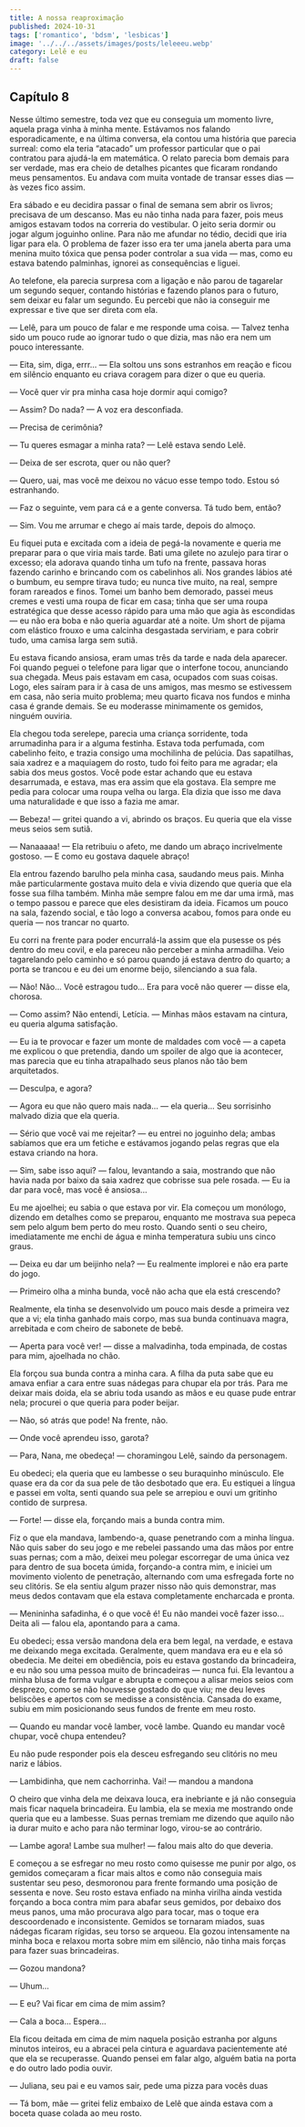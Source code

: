 ```yaml
---
title: A nossa reaproximação
published: 2024-10-31
tags: ['romantico', 'bdsm', 'lesbicas']
image: '../../../assets/images/posts/leleeeu.webp'
category: Lelê e eu
draft: false
---
```


## Capítulo 8

Nesse último semestre, toda vez que eu conseguia um momento livre, aquela praga vinha à minha mente. Estávamos nos falando esporadicamente, e na última conversa, ela contou uma história que parecia surreal: como ela teria “atacado” um professor particular que o pai contratou para ajudá-la em matemática. O relato parecia bom demais para ser verdade, mas era cheio de detalhes picantes que ficaram rondando meus pensamentos. Eu andava com muita vontade de transar esses dias — às vezes fico assim.

Era sábado e eu decidira passar o final de semana sem abrir os livros; precisava de um descanso. Mas eu não tinha nada para fazer, pois meus amigos estavam todos na correria do vestibular. O jeito seria dormir ou jogar algum joguinho online. Para não me afundar no tédio, decidi que iria ligar para ela. O problema de fazer isso era ter uma janela aberta para uma menina muito tóxica que pensa poder controlar a sua vida — mas, como eu estava batendo palminhas, ignorei as consequências e liguei.

Ao telefone, ela parecia surpresa com a ligação e não parou de tagarelar um segundo sequer, contando histórias e fazendo planos para o futuro, sem deixar eu falar um segundo. Eu percebi que não ia conseguir me expressar e tive que ser direta com ela.

— Lelê, para um pouco de falar e me responde uma coisa. — Talvez tenha sido um pouco rude ao ignorar tudo o que dizia, mas não era nem um pouco interessante.

— Eita, sim, diga, errr... — Ela soltou uns sons estranhos em reação e ficou em silêncio enquanto eu criava coragem para dizer o que eu queria.

— Você quer vir pra minha casa hoje dormir aqui comigo?

— Assim? Do nada? — A voz era desconfiada.

— Precisa de cerimônia?

— Tu queres esmagar a minha rata? — Lelê estava sendo Lelê.

— Deixa de ser escrota, quer ou não quer?

— Quero, uai, mas você me deixou no vácuo esse tempo todo. Estou só estranhando.

— Faz o seguinte, vem para cá e a gente conversa. Tá tudo bem, então?

— Sim. Vou me arrumar e chego aí mais tarde, depois do almoço.

Eu fiquei puta e excitada com a ideia de pegá-la novamente e queria me preparar para o que viria mais tarde. Bati uma gilete no azulejo para tirar o excesso; ela adorava quando tinha um tufo na frente, passava horas fazendo carinho e brincando com os cabelinhos ali. Nos grandes lábios até o bumbum, eu sempre tirava tudo; eu nunca tive muito, na real, sempre foram rareados e finos. Tomei um banho bem demorado, passei meus cremes e vesti uma roupa de ficar em casa; tinha que ser uma roupa estratégica que desse acesso rápido para uma mão que agia às escondidas — eu não era boba e não queria aguardar até a noite. Um short de pijama com elástico frouxo e uma calcinha desgastada serviriam, e para cobrir tudo, uma camisa larga sem sutiã.

Eu estava ficando ansiosa, eram umas três da tarde e nada dela aparecer. Foi quando peguei o telefone para ligar que o interfone tocou, anunciando sua chegada. Meus pais estavam em casa, ocupados com suas coisas. Logo, eles saíram para ir à casa de uns amigos, mas mesmo se estivessem em casa, não seria muito problema; meu quarto ficava nos fundos e minha casa é grande demais. Se eu moderasse minimamente os gemidos, ninguém ouviria.

Ela chegou toda serelepe, parecia uma criança sorridente, toda arrumadinha para ir a alguma festinha. Estava toda perfumada, com cabelinho feito, e trazia consigo uma mochilinha de pelúcia. Das sapatilhas, saia xadrez e a maquiagem do rosto, tudo foi feito para me agradar; ela sabia dos meus gostos. Você pode estar achando que eu estava desarrumada, e estava, mas era assim que ela gostava. Ela sempre me pedia para colocar uma roupa velha ou larga. Ela dizia que isso me dava uma naturalidade e que isso a fazia me amar.

— Bebeza! — gritei quando a vi, abrindo os braços. Eu queria que ela visse meus seios sem sutiã.

— Nanaaaaa! — Ela retribuiu o afeto, me dando um abraço incrivelmente gostoso. — E como eu gostava daquele abraço!

Ela entrou fazendo barulho pela minha casa, saudando meus pais. Minha mãe particularmente gostava muito dela e vivia dizendo que queria que ela fosse sua filha também. Minha mãe sempre falou em me dar uma irmã, mas o tempo passou e parece que eles desistiram da ideia. Ficamos um pouco na sala, fazendo social, e tão logo a conversa acabou, fomos para onde eu queria — nos trancar no quarto.

Eu corri na frente para poder encurralá-la assim que ela pusesse os pés dentro do meu covil, e ela pareceu não perceber a minha armadilha. Veio tagarelando pelo caminho e só parou quando já estava dentro do quarto; a porta se trancou e eu dei um enorme beijo, silenciando a sua fala.

— Não! Não... Você estragou tudo... Era para você não querer — disse ela, chorosa.

— Como assim? Não entendi, Letícia. — Minhas mãos estavam na cintura, eu queria alguma satisfação.

— Eu ia te provocar e fazer um monte de maldades com você — a capeta me explicou o que pretendia, dando um spoiler de algo que ia acontecer, mas parecia que eu tinha atrapalhado seus planos não tão bem arquitetados.

— Desculpa, e agora?

— Agora eu que não quero mais nada... — ela queria... Seu sorrisinho malvado dizia que ela queria.

— Sério que você vai me rejeitar? — eu entrei no joguinho dela; ambas sabíamos que era um fetiche e estávamos jogando pelas regras que ela estava criando na hora.

— Sim, sabe isso aqui? — falou, levantando a saia, mostrando que não havia nada por baixo da saia xadrez que cobrisse sua pele rosada. — Eu ia dar para você, mas você é ansiosa...

Eu me ajoelhei; eu sabia o que estava por vir. Ela começou um monólogo, dizendo em detalhes como se preparou, enquanto me mostrava sua pepeca sem pelo algum bem perto do meu rosto. Quando senti o seu cheiro, imediatamente me enchi de água e minha temperatura subiu uns cinco graus.

— Deixa eu dar um beijinho nela? — Eu realmente implorei e não era parte do jogo.

— Primeiro olha a minha bunda, você não acha que ela está crescendo?

Realmente, ela tinha se desenvolvido um pouco mais desde a primeira vez que a vi; ela tinha ganhado mais corpo, mas sua bunda continuava magra, arrebitada e com cheiro de sabonete de bebê.

— Aperta para você ver! — disse a malvadinha, toda empinada, de costas para mim, ajoelhada no chão.

Ela forçou sua bunda contra a minha cara. A filha da puta sabe que eu amava enfiar a cara entre suas nádegas para chupar ela por trás. Para me deixar mais doida, ela se abriu toda usando as mãos e eu quase pude entrar nela; procurei o que queria para poder beijar.

— Não, só atrás que pode! Na frente, não.

— Onde você aprendeu isso, garota?

— Para, Nana, me obedeça! — choramingou Lelê, saindo da personagem.

Eu obedeci; ela queria que eu lambesse o seu buraquinho minúsculo. Ele quase era da cor da sua pele de tão desbotado que era. Eu estiquei a língua e passei em volta, senti quando sua pele se arrepiou e ouvi um gritinho contido de surpresa.

— Forte! — disse ela, forçando mais a bunda contra mim.

Fiz o que ela mandava, lambendo-a, quase penetrando com a minha língua. Não quis saber do seu jogo e me rebelei passando uma das mãos por entre suas pernas; com a mão, deixei meu polegar escorregar de uma única vez para dentro de sua boceta úmida, forçando-a contra mim, e iniciei um movimento violento de penetração, alternando com uma esfregada forte no seu clitóris. Se ela sentiu algum prazer nisso não quis demonstrar, mas meus dedos contavam que ela estava completamente encharcada e pronta.

— Menininha safadinha, é o que você é! Eu não mandei você fazer isso... Deita ali — falou ela, apontando para a cama.

Eu obedeci; essa versão mandona dela era bem legal, na verdade, e estava me deixando mega excitada. Geralmente, quem mandava era eu e ela só obedecia. Me deitei em obediência, pois eu estava gostando da brincadeira, e eu não sou uma pessoa muito de brincadeiras — nunca fui. Ela levantou a minha blusa de forma vulgar e abrupta e começou a alisar meios seios com desprezo, como se não houvesse gostado do que viu; me deu leves beliscões e apertos com se medisse a consistência. Cansada do exame, subiu em mim posicionando seus fundos de frente em meu rosto.

— Quando eu mandar você lamber, você lambe. Quando eu mandar você chupar, você chupa entendeu?

Eu não pude responder pois ela desceu esfregando seu clitóris no meu nariz e lábios.

— Lambidinha, que nem cachorrinha. Vai! — mandou a mandona

O cheiro que vinha dela me deixava louca, era inebriante e já não conseguia mais ficar naquela brincadeira. Eu lambia, ela se mexia me mostrando onde queria que eu a lambesse. Suas pernas tremiam me dizendo que aquilo não ia durar muito e acho para não terminar logo, virou-se ao contrário.

— Lambe agora! Lambe sua mulher! — falou mais alto do que deveria.

E começou a se esfregar no meu rosto como quisesse me punir por algo, os gemidos começaram a ficar mais altos e como não conseguia mais sustentar seu peso, desmoronou para frente formando uma posição de sessenta e nove. Seu rosto estava enfiado na minha virilha ainda vestida forçando a boca contra mim para abafar seus gemidos, por debaixo dos meus panos, uma mão procurava algo para tocar, mas o toque era descoordenado e inconsistente. Gemidos se tornaram miados, suas nádegas ficaram rígidas, seu torso se arqueou. Ela gozou intensamente na minha boca e relaxou morta sobre mim em silêncio, não tinha mais forças para fazer suas brincadeiras.

— Gozou mandona?

— Uhum...

— E eu? Vai ficar em cima de mim assim?

— Cala a boca... Espera...

Ela ficou deitada em cima de mim naquela posição estranha por alguns minutos inteiros, eu a abracei pela cintura e aguardava pacientemente até que ela se recuperasse. Quando pensei em falar algo, alguém batia na porta e do outro lado podia ouvir.

— Juliana, seu pai e eu vamos sair, pede uma pizza para vocês duas

— Tá bom, mãe — gritei feliz embaixo de Lelê que ainda estava com a boceta quase colada ao meu rosto.

